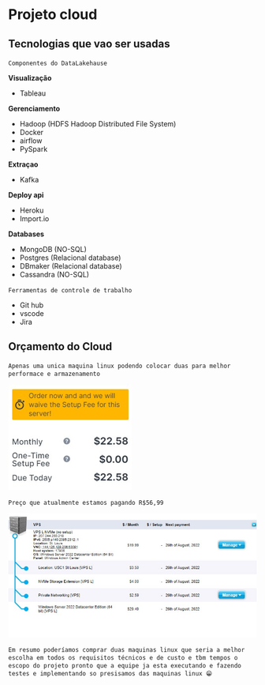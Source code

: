 # Projeto cloud

## Tecnologias que vao ser usadas

`Componentes do DataLakehause`

**Visualização**

- Tableau

**Gerenciamento**

- Hadoop (HDFS Hadoop Distributed File System)
- Docker
- airflow
- PySpark

**Extraçao**

- Kafka

**Deploy api**

- Heroku
- Import.io

**Databases**

- MongoDB (NO-SQL)
- Postgres (Relacional database)
- DBmaker (Relacional database)
- Cassandra (NO-SQL)

`Ferramentas de controle de trabalho`

- Git hub
- vscode
- Jira

## Orçamento do Cloud

    Apenas uma unica maquina linux podendo colocar duas para melhor performace e armazenamento

![linux](../img/Pre%C3%A7o%20nuvem.jpg)

    Preço que atualmente estamos pagando R$56,99

![windons](img/Windowns%20preco.jpg)

    Em resumo poderíamos comprar duas maquinas linux que seria a melhor escolha em todos os requisitos técnicos e de custo e tbm tempos o escopo do projeto pronto que a equipe ja esta executando e fazendo testes e implementando so presisamos das maquinas linux 😁

